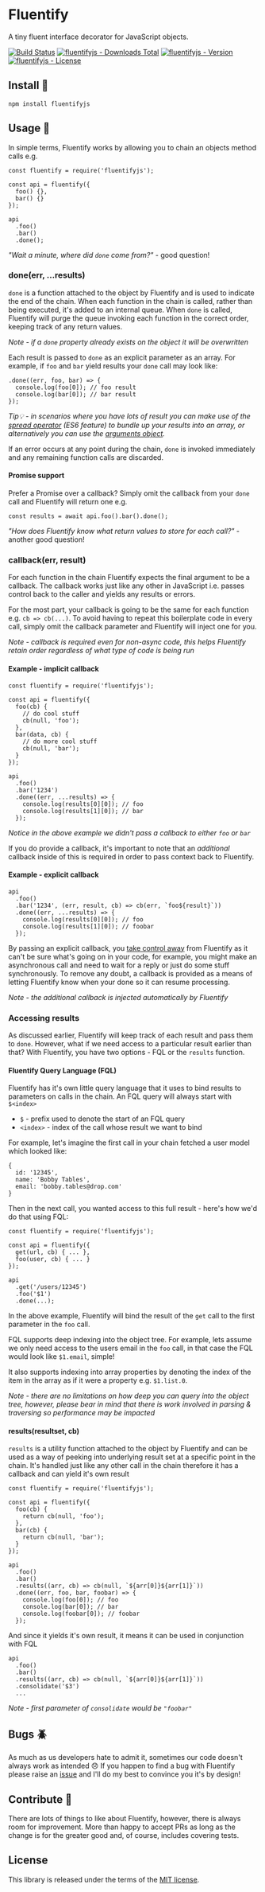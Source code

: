 # Fluentify
A tiny fluent interface decorator for JavaScript objects.

[![Build Status](https://travis-ci.org/jameshowe/fluentify.svg?branch=master)](https://travis-ci.org/jameshowe/fluentify) [![fluentifyjs - Downloads Total](https://img.shields.io/npm/dt/fluentifyjs.svg)](https://www.npmjs.com/package/fluentifyjs) [![fluentifyjs - Version](https://img.shields.io/npm/v/fluentifyjs.svg)](https://www.npmjs.com/package/fluentifyjs) [![fluentifyjs - License](https://img.shields.io/npm/l/fluentifyjs.svg)](https://www.npmjs.com/package/fluentifyjs)



## Install :nut_and_bolt:

```
npm install fluentifyjs
```

## Usage :book:

In simple terms, Fluentify works by allowing you to chain an objects method calls e.g.
```
const fluentify = require('fluentifyjs');

const api = fluentify({
  foo() {},
  bar() {}
});

api
  .foo()
  .bar()
  .done();
```
_"Wait a minute, where did `done` come from?"_ - good question!

### done(err, ...results)

`done` is a function attached to the object by Fluentify and is used to indicate the end of the chain. When each function in the chain is called, rather than being executed, it's added to an internal queue. When `done` is called, Fluentify will purge the queue invoking each function in the correct order, keeping track of any return values.

_Note - if a `done` property already exists on the object it will be overwritten_

Each result is passed to `done` as an explicit parameter as an array. For example, if `foo` and `bar` yield results your `done` call may look like:
```
.done((err, foo, bar) => {
  console.log(foo[0]); // foo result
  console.log(bar[0]); // bar result
});
```
*Tip:bulb: - in scenarios where you have lots of result you can make use of the [spread operator](https://developer.mozilla.org/en/docs/Web/JavaScript/Reference/Operators/Spread_operator) (ES6 feature) to bundle up your results into an array, or alternatively you can use the [arguments object](https://developer.mozilla.org/en/docs/Web/JavaScript/Reference/Functions/arguments).*

If an error occurs at any point during the chain, `done` is invoked immediately and any remaining function calls are discarded.

#### Promise support

Prefer a Promise over a callback? Simply omit the callback from your `done` call and Fluentify will return one e.g.
```
const results = await api.foo().bar().done();
```

_"How does Fluentify know what return values to store for each call?"_ - another good question!

### callback(err, result)

For each function in the chain Fluentify expects the final argument to be a callback. The callback works just like any other in JavaScript i.e. passes control back to the caller and yields any results or errors.

For the most part, your callback is going to be the same for each function e.g. `cb => cb(...)`. To avoid having to repeat this boilerplate code in every call, simply omit the callback parameter and Fluentify will inject one for you.

_Note - callback is required even for non-async code, this helps Fluentify retain order regardless of what type of code is being run_

#### Example - implicit callback

```
const fluentify = require('fluentifyjs');

const api = fluentify({
  foo(cb) {
    // do cool stuff
    cb(null, 'foo');
  },
  bar(data, cb) {
    // do more cool stuff
    cb(null, 'bar');
  }
});

api
  .foo()
  .bar('1234')
  .done((err, ...results) => {
    console.log(results[0][0]); // foo
    console.log(results[1][0]); // bar
  });
```
_Notice in the above example we didn't pass a callback to either `foo` or `bar`_

If you do provide a callback, it's important to note that an _additional_ callback inside of this is required in order to pass context back to Fluentify.

#### Example - explicit callback
```
api
  .foo()
  .bar('1234', (err, result, cb) => cb(err, `foo${result}`))
  .done((err, ...results) => {
    console.log(results[0][0]); // foo
    console.log(results[1][0]); // foobar
  });
```
By passing an explicit callback, you [take control away](https://www.youtube.com/watch?v=-dJolYw8tnk) from Fluentify as it can't be sure what's going on in your code, for example, you might make an asynchronous call and need to wait for a reply or just do some stuff synchronously. To remove any doubt, a callback is provided as a means of letting Fluentify know when your done so it can resume processing.

_Note - the additional callback is injected automatically by Fluentify_

### Accessing results

As discussed earlier, Fluentify will keep track of each result and pass them to `done`. However, what if we need access to a particular result earlier than that? With Fluentify, you have two options - FQL or the `results` function.

#### Fluentify Query Language (FQL)

Fluentify has it's own little query language that it uses to bind results to parameters on calls in the chain. An FQL query will always start with `$<index>`

- `$` - prefix used to denote the start of an FQL query
- `<index>` - index of the call whose result we want to bind

For example, let's imagine the first call in your chain fetched a user model which looked like:
```
{
  id: '12345',
  name: 'Bobby Tables',
  email: 'bobby.tables@drop.com'
}
```
Then in the next call, you wanted access to this full result - here's how we'd do that using FQL:
```
const fluentify = require('fluentifyjs');

const api = fluentify({
  get(url, cb) { ... },
  foo(user, cb) { ... }
});

api
  .get('/users/12345')
  .foo('$1')
  .done(...);
```
In the above example, Fluentify will bind the result of the `get` call to the first parameter in the `foo` call.

FQL supports deep indexing into the object tree. For example, lets assume we only need access to the users email in the `foo` call, in that case the FQL would look like `$1.email`, simple!

It also supports indexing into array properties by denoting the index of the item in the array as if it were a property e.g. `$1.list.0`.

_Note - there are no limitations on how deep you can query into the object tree, however, please bear in mind that there is work involved in parsing & traversing so performance may be impacted_

#### results(resultset, cb)

`results` is a utility function attached to the object by Fluentify and can be used as a way of peeking into underlying result set at a specific point in the chain. It's handled just like any other call in the chain therefore it has a callback and can yield it's own result
```
const fluentify = require('fluentifyjs');

const api = fluentify({
  foo(cb) {
    return cb(null, 'foo');
  },
  bar(cb) {
    return cb(null, 'bar');
  }
});

api
  .foo()
  .bar()
  .results((arr, cb) => cb(null, `${arr[0]}${arr[1]}`))
  .done((err, foo, bar, foobar) => {
    console.log(foo[0]); // foo
    console.log(bar[0]); // bar
    console.log(foobar[0]); // foobar
  });
```
And since it yields it's own result, it means it can be used in conjunction with FQL
```
api
  .foo()
  .bar()
  .results((arr, cb) => cb(null, `${arr[0]}${arr[1]}`))
  .consolidate('$3')
  ...
```
_Note - first parameter of `consolidate` would be `"foobar"`_

## Bugs :beetle:

As much as us developers hate to admit it, sometimes our code doesn't always work as intended :disappointed: If you happen to find a bug with Fluentify please raise an [issue](https://github.com/jameshowe/fluentify/issues) and I'll do my best to convince you it's by design!

## Contribute :construction:

There are lots of things to like about Fluentify, however, there is always room for improvement. More than happy to accept PRs as long as the change is for the greater good and, of course, includes covering tests.

## License

This library is released under the terms of the [MIT license](https://github.com/jameshowe/fluentify/blob/master/LICENSE).
